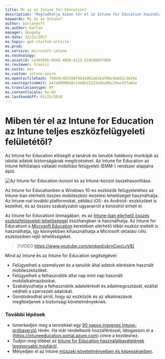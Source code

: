 ```yaml
---
title: Mi az az Intune for Education?
description: "Megtudhatja miben tér el az Intune for Education használata a teljes Intune felügyelettől."
keywords: Mi az az Intune?
author: barlanmsft
ms.author: barlan
manager: dougeby
ms.date: 12/21/2017
ms.topic: get-started-article
ms.prod: 
ms.service: microsoft-intune
ms.technology: 
ms.assetid: ca36589b-804d-40b8-b112-9195d8897800
ms.reviewer: travisj
ms.suite: ems
ms.custom: intune-azure
ms.openlocfilehash: f98e9cd82508f4b41d62a61baf06c9add2c3626e
ms.sourcegitcommit: a41ad9988a8c14e6b15123a9ea9bc29ac437a4ce
ms.translationtype: HT
ms.contentlocale: hu-HU
ms.lasthandoff: 01/25/2018
---
```

# <a name="how-is-intune-for-education-different-from-the-full-device-management-experience-in-intune"></a>Miben tér el az Intune for Education az Intune teljes eszközfelügyeleti felületétől?

Az Intune for Education elősegíti a tanárok és tanulók hatékony munkáját az iskolai adatok biztonságának megőrzésével. Az Intune for Education az Intune felhőalapú vállalati mobilitási felügyeleti (EMM-) rendszer alapjaira épül.

![Az Intune for Education-konzol és az Intune-konzol összehasonlítása.](./media/intune-azure-vs-intuneEDU.png)

Az Intune for Educationben a Windows 10-es eszközök felügyeletéhez az Intune-ban elérhető összes mobileszköz-kezelési lehetőséget használhatja. Az Intune-nal további platformokat, például iOS- és Android- eszközöket is kezelhet, és az összes szabályzatot ugyanarról a konzolról érheti el.

Az Intune for Educationt önmagában, és az [Intune-ban elérhető összes eszközfelügyeleti lehetőséggel](introduction-intune.md) összhangban is használhatja. Az Intune for Educationt a [Microsoft Education](https://microsoft.com/education) keretében elérhető többi eszköz mellett is használhatja, így könnyebben kihasználhatja a Microsoft oktatási célú eszközeiben rejlő lehetőségeket.

> [!VIDEO https://www.youtube.com/embed/ukrnCwcLvV8]

Mind az Intune és az Intune for Education segítségével:
* Felügyelheti a személyzet és a tanulók által adatok elérésére használt mobileszközöket.
* Felügyelheti a felhasználók által nap mint nap használt mobilalkalmazásokat.
* Szabályozhatja a felhasználók adatelérését és adatmegosztását, ezáltal védheti a szervezeti adatokat.
* Gondoskodhat arról, hogy az eszközök és az alkalmazások megfeleljenek a biztonsági követelményeknek.

### <a name="next-steps"></a>További lépések
* Ismerkedjen meg a termékkel egy [90 napos ingyenes Intune-próbaverzió](https://signup.microsoft.com/Signup?OfferId=5eec053c-cc40-4cd5-a06a-ea8d75cf2686&ali=1) révén. Ha már rendelkezik hozzáféréssel, látogasson el a (https://intuneeducation.portal.azure.com) címre a kezdéshez.
* Tudjon meg többet az [Intune for Education használatbavételének leggyorsabb módjáról](/intune-education/what-is-express-configuration).
* Mélyedjen el az Intune [műszaki követelményeiben és képességeiben](/intune/supported-devices-browsers).
